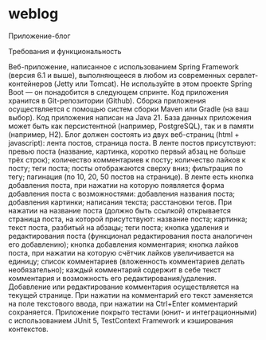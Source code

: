 # weblog

Приложение-блог

Требования и функциональность

Веб-приложение, написанное с использованием Spring Framework (версия 6.1 и выше), выполняющееся в любом из современных сервлет-контейнеров (Jetty или Tomcat). Не используйте в этом проекте Spring Boot — он понадобится в следующем спринте.
Код приложения хранится в Git-репозитории (Github).
Сборка приложения осуществляется с помощью систем сборки Maven или Gradle (на ваш выбор).
Код приложения написан на Java 21.
База данных приложения может быть как персистентной (например, PostgreSQL), так и в памяти (например, H2).
Блог должен состоять из двух веб-страниц (html + javascript): лента постов, страница поста.
В ленте постов присутствуют:
превью поста (название, картинка, коротко первый абзац не больше трёх строк);
количество комментариев к посту;
количество лайков к посту;
теги поста;
посты отображаются сверху вниз;
фильтрация по тегу;
пагинация (по 10, 20, 50 постов на странице).
В ленте есть кнопка добавления поста, при нажатии на которую появляется форма добавления поста с возможностями:
добавления названия поста;
добавления картинки;
написания текста;
расстановки тегов.
При нажатии на название поста (должно быть ссылкой) открывается страница поста, на которой присутствуют:
название поста;
картинка;
текст поста, разбитый на абзацы;
теги поста;
кнопка удаления и редактирования поста (функционал редактирования поста аналогичен его добавлению);
кнопка добавления комментария;
кнопка лайков поста, при нажатии на которую счётчик лайков увеличивается на единицу;
список комментариев (вложенность комментариев делать необязательно);
каждый комментарий содержит в себе текст комментария и возможность его редактирования/удаления.
Добавление или редактирование комментария осуществляется на текущей странице. При нажатии на комментарий его текст заменяется на поле текстового ввода, при нажатии на Ctrl+Enter комментарий сохраняется.
Приложение покрыто тестами (юнит- и интеграционными) с использованием JUnit 5, TestContext Framework и кэширования контекстов.
